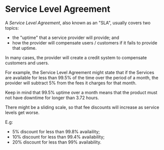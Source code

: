 # Service Level Agreement

A _Service Level Agreement_, also known as an "SLA", usually covers two topics:

- the "uptime" that a service provider will provide; and
- how the provider will compensate users / customers if it fails to provide that uptime.

In many cases, the provider will create a credit system to compensate customers and users.

For example, the Service Level Agreement might state that if the Services are available for less than 99.5% of the time over the period of a month, the provider will subtract 5% from the fees it charges for that month.

Keep in mind that 99.5% uptime over a month means that the product must not have downtime for longer than 3.72 hours.

There might be a sliding scale, so that fee discounts will increase as service levels get worse.

E.g:

- 5% discount for less than 99.8% availaility;
- 10% discount for less than 99.4% availability;
- 20% discount for less than 99% availability.
